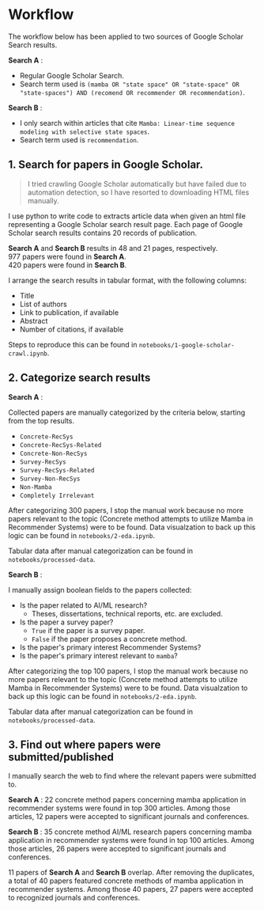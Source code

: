 # Workflow
The workflow below has been applied to two sources of Google Scholar Search results.

<b>Search A</b> :
- Regular Google Scholar Search.
- Search term used is `(mamba OR "state space" OR "state-space" OR "state-spaces") AND (recomend OR recommender OR recommendation)`.

<b>Search B</b> : 
- I only search within articles that cite `Mamba: Linear-time sequence modeling with selective state spaces`.
- Search term used is `recommendation`.

## 1. Search for papers in Google Scholar.
> I tried crawling Google Scholar automatically but have failed due to automation detection, so I have resorted to downloading HTML files manually.

I use python to write code to extracts article data when given an html file representing a Google Scholar search result page. Each page of Google Scholar search results contains 20 records of publication.

<b>Search A</b> and <b>Search B</b> results in 48 and 21 pages, respectively. \
977 papers were found in <b>Search A</b>. \
420 papers were found in <b>Search B</b>.

I arrange the search results in tabular format, with the following columns:
- Title
- List of authors
- Link to publication, if available
- Abstract
- Number of citations, if available

Steps to reproduce this can be found in `notebooks/1-google-scholar-crawl.ipynb`.

## 2. Categorize search results

<b>Search A</b> :

Collected papers are manually categorized by the criteria below, starting from the top results.

- `Concrete-RecSys`
- `Concrete-RecSys-Related`
- `Concrete-Non-RecSys`
- `Survey-RecSys`
- `Survey-RecSys-Related`
- `Survey-Non-RecSys`
- `Non-Mamba`
- `Completely Irrelevant`

After categorizing 300 papers, I stop the manual work because no more papers relevant to the topic (Concrete method attempts to utilize Mamba in Recommender Systems) were to be found. Data visualzation to back up this logic can be found in `notebooks/2-eda.ipynb`.

Tabular data after manual categorization can be found in `notebooks/processed-data`.

<b>Search B</b> :

I manually assign boolean fields to the papers collected:

- Is the paper related to AI/ML research?
  - Theses, dissertations, technical reports, etc. are excluded.
- Is the paper a survey paper?
  - `True` if the paper is a survey paper.
  - `False` if the paper proposes a concrete method.
- Is the paper's primary interest Recommender Systems?
- Is the paper's primary interest relevant to `mamba`?

After categorizing the top 100 papers, I stop the manual work because no more papers relevant to the topic (Concrete method attempts to utilize Mamba in Recommender Systems) were to be found. Data visualzation to back up this logic can be found in `notebooks/2-eda.ipynb`. 

Tabular data after manual categorization can be found in `notebooks/processed-data`.

## 3. Find out where papers were submitted/published

I manually search the web to find where the relevant papers were submitted to.

<b>Search A</b> : 22 concrete method papers concerning mamba application in recommender systems were found in top 300 articles. Among those articles, 12 papers were accepted to significant journals and conferences.

<b>Search B</b> : 35 concrete method AI/ML research papers concerning mamba application in recommender systems were found in top 100 articles. Among those articles, 26 papers were accepted to significant journals and conferences.

11 papers of <b>Search A</b> and <b>Search B</b> overlap. After removing the duplicates, a total of 40 papers featured concrete methods of mamba application in recommender systems. Among those 40 papers, 27 papers were accepted to recognized journals and conferences.
